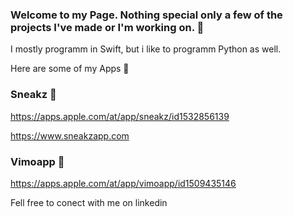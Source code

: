 ### Welcome to my Page. Nothing special only a few of the projects I've made or I'm working on. 👋
I mostly programm in Swift, but i like to programm Python as well.

Here are some of my Apps 📲

### Sneakz 👟

https://apps.apple.com/at/app/sneakz/id1532856139

https://www.sneakzapp.com

### Vimoapp 📸

https://apps.apple.com/at/app/vimoapp/id1509435146

Fell free to conect with me on linkedin




<!--
**adri567/adri567** is a ✨ _special_ ✨ repository because its `README.md` (this file) appears on your GitHub profile.

Here are some ideas to get you started:

- 🔭 I’m currently working on ...
- 🌱 I’m currently learning ...
- 👯 I’m looking to collaborate on ...
- 🤔 I’m looking for help with ...
- 💬 Ask me about ...
- 📫 How to reach me: ...
- 😄 Pronouns: ...
- ⚡ Fun fact: ...
-->
